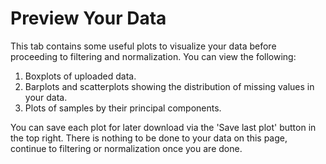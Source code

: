 # Preview Your Data

This tab contains some useful plots to visualize your data before proceeding to filtering and normalization.  You can view the following:

1.  Boxplots of uploaded data.
2.  Barplots and scatterplots showing the distribution of missing values in your data.
3.  Plots of samples by their principal components.

You can save each plot for later download via the 'Save last plot' button in the top right.  There is nothing to be done to your data on this page, continue to filtering or normalization once you are done.